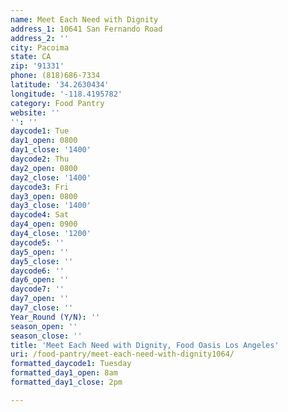 ```yaml
---
name: Meet Each Need with Dignity
address_1: 10641 San Fernando Road
address_2: ''
city: Pacoima
state: CA
zip: '91331'
phone: (818)686-7334
latitude: '34.2630434'
longitude: '-118.4195782'
category: Food Pantry
website: ''
'': ''
daycode1: Tue
day1_open: 0800
day1_close: '1400'
daycode2: Thu
day2_open: 0800
day2_close: '1400'
daycode3: Fri
day3_open: 0800
day3_close: '1400'
daycode4: Sat
day4_open: 0900
day4_close: '1200'
daycode5: ''
day5_open: ''
day5_close: ''
daycode6: ''
day6_open: ''
daycode7: ''
day7_open: ''
day7_close: ''
Year_Round (Y/N): ''
season_open: ''
season_close: ''
title: 'Meet Each Need with Dignity, Food Oasis Los Angeles'
uri: /food-pantry/meet-each-need-with-dignity1064/
formatted_daycode1: Tuesday
formatted_day1_open: 8am
formatted_day1_close: 2pm

---
```

